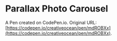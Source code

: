 # Parallax Photo Carousel

A Pen created on CodePen.io. Original URL: [https://codepen.io/creativeocean/pen/mdROBXx](https://codepen.io/creativeocean/pen/mdROBXx).

